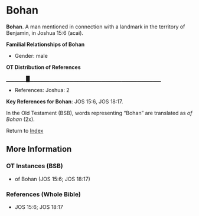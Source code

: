 # Bohan
**Bohan**. 
A man mentioned in connection with a landmark in the territory of Benjamin, in Joshua 15:6 (acai). 




**Familial Relationships of Bohan**


* Gender: male


**OT Distribution of References**

▁▁▁▁▁█▁▁▁▁▁▁▁▁▁▁▁▁▁▁▁▁▁▁▁▁▁▁▁▁▁▁▁▁▁▁▁▁▁
* References: Joshua: 2



**Key References for Bohan**: 
JOS 15:6, JOS 18:17. 


In the Old Testament (BSB), words representing “Bohan” are translated as 
*of Bohan* (2x). 




Return to [Index](00-Index.md)

## More Information

### OT Instances (BSB)

* of Bohan (JOS 15:6; JOS 18:17)



### References (Whole Bible)

* JOS 15:6; JOS 18:17



